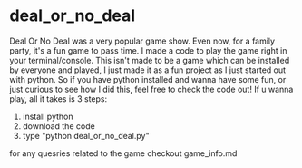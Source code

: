 # deal_or_no_deal
Deal Or No Deal was a very popular game show. Even now, for a family party, it's a fun game to pass time. I made a code to play the game right in your terminal/console. This isn't made to be a game which can be installed by everyone and played, I just made it as a fun project as I just started out with python. So if you have python installed and wanna have some fun, or just curious to see how I did this, feel free to check the code out!
If u wanna play, all it takes is 3 steps:
1. install python
2. download the code 
3. type "python deal_or_no_deal.py"

for any quesries related to the game checkout game_info.md
